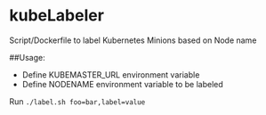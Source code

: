 # kubeLabeler
Script/Dockerfile to label Kubernetes Minions based on Node name

##Usage: 
* Define KUBEMASTER_URL environment variable
* Define NODENAME environment variable to be labeled

Run `./label.sh foo=bar,label=value`
